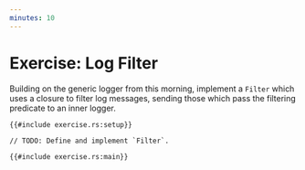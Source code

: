 ```yaml
---
minutes: 10
---
```


# Exercise: Log Filter

Building on the generic logger from this morning, implement a `Filter` which
uses a closure to filter log messages, sending those which pass the filtering
predicate to an inner logger.

```rust,compile_fail,editable
{{#include exercise.rs:setup}}

// TODO: Define and implement `Filter`.

{{#include exercise.rs:main}}
```
